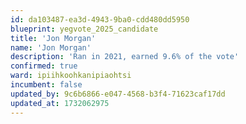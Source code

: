 ```yaml
---
id: da103487-ea3d-4943-9ba0-cdd480dd5950
blueprint: yegvote_2025_candidate
title: 'Jon Morgan'
name: 'Jon Morgan'
description: 'Ran in 2021, earned 9.6% of the vote'
confirmed: true
ward: ipiihkoohkanipiaohtsi
incumbent: false
updated_by: 9c6b6866-e047-4568-b3f4-71623caf17dd
updated_at: 1732062975
---
```

